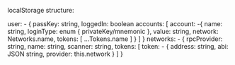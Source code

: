 localStorage structure:

user: - {
  passKey: string,
  loggedIn: boolean
  accounts: [ account: -{
    name: string,
    loginType: enum { privateKey/mnemonic },
    value: string,
    network: Networks.name,
    tokens: [ ...Tokens.name ]
  } ]
}
networks: - {
  rpcProvider: string,
  name: string,
  scanner: string,
  tokens: [ token: - {
    address: string,
    abi: JSON string,
    provider: this.network
  } ]
}
